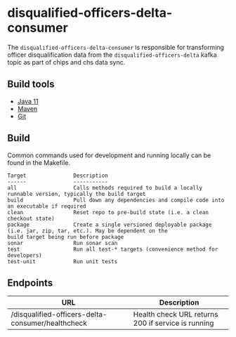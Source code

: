 # disqualified-officers-delta-consumer
The `disqualified-officers-delta-consumer` is responsible for transforming officer disqualification data from the 
`disqualified-officers-delta` kafka topic as part of chips and chs data sync.

## Build tools

- [Java 11](https://www.oracle.com/uk/java/technologies/javase/jdk11-archive-downloads.html)
- [Maven](https://maven.apache.org/download.cgi)
- [Git](https://git-scm.com/downloads)

## Build

Common commands used for development and running locally can be found in the Makefile.

```text
Target               Description
------               -----------
all                  Calls methods required to build a locally runnable version, typically the build target
build                Pull down any dependencies and compile code into an executable if required
clean                Reset repo to pre-build state (i.e. a clean checkout state)
package              Create a single versioned deployable package (i.e. jar, zip, tar, etc.). May be dependent on the 
build target being run before package
sonar                Run sonar scan
test                 Run all test-* targets (convenience method for developers)
test-unit            Run unit tests

```

## Endpoints
| URL | Description |
| --- | ----------- |
| /disqualified-officers-delta-consumer/healthcheck | Health check URL returns 200 if service is running |

